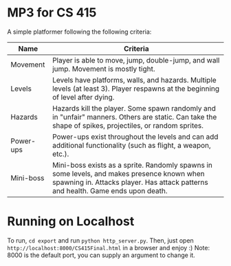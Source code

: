 # MP3 for CS 415

A simple platformer following the following criteria:

| Name | Criteria |
|------|----------|
| Movement | Player is able to move, jump, double-jump, and wall jump. Movement is mostly tight. |
| Levels | Levels have platforms, walls, and hazards. Multiple levels (at least 3). Player respawns at the beginning of level after dying. |
| Hazards | Hazards kill the player. Some spawn randomly and in "unfair" manners. Others are static. Can take the shape of spikes, projectiles, or random sprites. |
| Power-ups | Power-ups exist throughout the levels and can add additional functionality (such as flight, a weapon, etc.). |
| Mini-boss | Mini-boss exists as a sprite. Randomly spawns in some levels, and makes presence known when spawning in. Attacks player. Has attack patterns and health. Game ends upon death. |

# Running on Localhost

To run, `cd export` and run `python http_server.py`. Then, just open `http://localhost:8000/CS415Final.html` in a browser and enjoy :)
Note: 8000 is the default port, you can supply an argument to change it.
